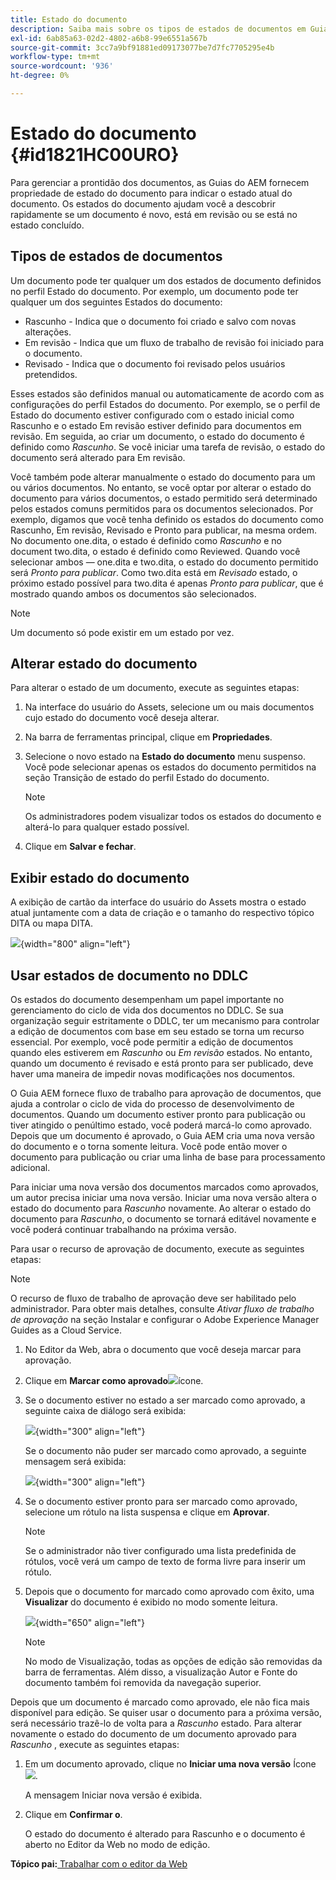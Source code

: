 ```yaml
---
title: Estado do documento
description: Saiba mais sobre os tipos de estados de documentos em Guias do AEM. Saber como alterar ou exibir o estado do documento e usar o estado do documento no DDLC.
exl-id: 6ab85a63-02d2-4802-a6b8-99e6551a567b
source-git-commit: 3cc7a9bf91881ed09173077be7d7fc7705295e4b
workflow-type: tm+mt
source-wordcount: '936'
ht-degree: 0%

---
```


# Estado do documento {#id1821HC00URO}

Para gerenciar a prontidão dos documentos, as Guias do AEM fornecem propriedade de estado do documento para indicar o estado atual do documento. Os estados do documento ajudam você a descobrir rapidamente se um documento é novo, está em revisão ou se está no estado concluído.

## Tipos de estados de documentos

Um documento pode ter qualquer um dos estados de documento definidos no perfil Estado do documento. Por exemplo, um documento pode ter qualquer um dos seguintes Estados do documento:

- Rascunho - Indica que o documento foi criado e salvo com novas alterações.
- Em revisão - Indica que um fluxo de trabalho de revisão foi iniciado para o documento.
- Revisado - Indica que o documento foi revisado pelos usuários pretendidos.

Esses estados são definidos manual ou automaticamente de acordo com as configurações do perfil Estados do documento. Por exemplo, se o perfil de Estado do documento estiver configurado com o estado inicial como Rascunho e o estado Em revisão estiver definido para documentos em revisão. Em seguida, ao criar um documento, o estado do documento é definido como *Rascunho*. Se você iniciar uma tarefa de revisão, o estado do documento será alterado para Em revisão.

Você também pode alterar manualmente o estado do documento para um ou vários documentos. No entanto, se você optar por alterar o estado do documento para vários documentos, o estado permitido será determinado pelos estados comuns permitidos para os documentos selecionados. Por exemplo, digamos que você tenha definido os estados do documento como Rascunho, Em revisão, Revisado e Pronto para publicar, na mesma ordem. No documento one.dita, o estado é definido como *Rascunho* e no document two.dita, o estado é definido como Reviewed. Quando você selecionar ambos — one.dita e two.dita, o estado do documento permitido será *Pronto para publicar*. Como two.dita está em *Revisado* estado, o próximo estado possível para two.dita é apenas *Pronto para publicar*, que é mostrado quando ambos os documentos são selecionados.

>[!NOTE]
>
> Um documento só pode existir em um estado por vez.

## Alterar estado do documento

Para alterar o estado de um documento, execute as seguintes etapas:

1. Na interface do usuário do Assets, selecione um ou mais documentos cujo estado do documento você deseja alterar.
1. Na barra de ferramentas principal, clique em **Propriedades**.
1. Selecione o novo estado na **Estado do documento** menu suspenso. Você pode selecionar apenas os estados do documento permitidos na seção Transição de estado do perfil Estado do documento.

   >[!NOTE]
   >
   >Os administradores podem visualizar todos os estados do documento e alterá-lo para qualquer estado possível.

1. Clique em **Salvar e fechar**.

## Exibir estado do documento

A exibição de cartão da interface do usuário do Assets mostra o estado atual juntamente com a data de criação e o tamanho do respectivo tópico DITA ou mapa DITA.

![](images/document_state.png){width="800" align="left"}

## Usar estados de documento no DDLC

Os estados do documento desempenham um papel importante no gerenciamento do ciclo de vida dos documentos no DDLC. Se sua organização seguir estritamente o DDLC, ter um mecanismo para controlar a edição de documentos com base em seu estado se torna um recurso essencial. Por exemplo, você pode permitir a edição de documentos quando eles estiverem em *Rascunho* ou *Em revisão* estados. No entanto, quando um documento é revisado e está pronto para ser publicado, deve haver uma maneira de impedir novas modificações nos documentos.

O Guia AEM fornece fluxo de trabalho para aprovação de documentos, que ajuda a controlar o ciclo de vida do processo de desenvolvimento de documentos. Quando um documento estiver pronto para publicação ou tiver atingido o penúltimo estado, você poderá marcá-lo como aprovado. Depois que um documento é aprovado, o Guia AEM cria uma nova versão do documento e o torna somente leitura. Você pode então mover o documento para publicação ou criar uma linha de base para processamento adicional.

Para iniciar uma nova versão dos documentos marcados como aprovados, um autor precisa iniciar uma nova versão. Iniciar uma nova versão altera o estado do documento para *Rascunho* novamente. Ao alterar o estado do documento para *Rascunho*, o documento se tornará editável novamente e você poderá continuar trabalhando na próxima versão.

Para usar o recurso de aprovação de documento, execute as seguintes etapas:

>[!NOTE]
>
> O recurso de fluxo de trabalho de aprovação deve ser habilitado pelo administrador. Para obter mais detalhes, consulte *Ativar fluxo de trabalho de aprovação* na seção Instalar e configurar o Adobe Experience Manager Guides as a Cloud Service.

1. No Editor da Web, abra o documento que você deseja marcar para aprovação.

1. Clique em **Marcar como aprovado**![](images/mark_approve_icon.svg)&#x200B;ícone.

1. Se o documento estiver no estado a ser marcado como aprovado, a seguinte caixa de diálogo será exibida:

   ![](images/mark-approved-correct-state.png){width="300" align="left"}

   Se o documento não puder ser marcado como aprovado, a seguinte mensagem será exibida:

   ![](images/mark-approved-incorrect-state.png){width="300" align="left"}

1. Se o documento estiver pronto para ser marcado como aprovado, selecione um rótulo na lista suspensa e clique em **Aprovar**.

   >[!NOTE]
   >
   > Se o administrador não tiver configurado uma lista predefinida de rótulos, você verá um campo de texto de forma livre para inserir um rótulo.

1. Depois que o documento for marcado como aprovado com êxito, uma **Visualizar** do documento é exibido no modo somente leitura.

   ![](images/approved-doc-read-only.png){width="650" align="left"}

   >[!NOTE]
   >
   > No modo de Visualização, todas as opções de edição são removidas da barra de ferramentas. Além disso, a visualização Autor e Fonte do documento também foi removida da navegação superior.


Depois que um documento é marcado como aprovado, ele não fica mais disponível para edição. Se quiser usar o documento para a próxima versão, será necessário trazê-lo de volta para a *Rascunho* estado. Para alterar novamente o estado do documento de um documento aprovado para *Rascunho* , execute as seguintes etapas:

1. Em um documento aprovado, clique no **Iniciar uma nova versão** Ícone ![](images/approved-restart-draft-mode-icon.svg).

   A mensagem Iniciar nova versão é exibida.

1. Clique em **Confirmar o**.

   O estado do documento é alterado para Rascunho e o documento é aberto no Editor da Web no modo de edição.


**Tópico pai:**[ Trabalhar com o editor da Web](web-editor.md)
